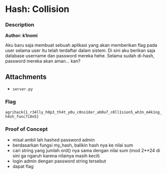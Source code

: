 # Hash: Collision

### Description

**Author: k1nomi**

Aku baru saja membuat sebuah aplikasi yang akan memberikan flag pada user selama user itu telah terdaftar dalam sistem. Di sini aku berikan saja database username dan password mereka hehe. Selama sudah di-hash, password mereka akan aman... kan?

## Attachments
- `server.py`

### Flag

`agrihack{1_r34lly_h0p3_th4t_y0u_c0ns1der_ab0u7_c0ll1sion5_wh3n_m4k1ng_h4sh_func7i0n5}`

### Proof of Concept
- misal ambil lah hashed password admin
- berdasarkan fungsi my_hash, balikin hash nya ke nilai sum
- cari string yang jumlah ord() nya sama dengan nilai sum (mod 2\*\*24 di sini ga ngaruh karena nilainya masih kecil)
- login admin dengan password string tersebut
- dapat flag
